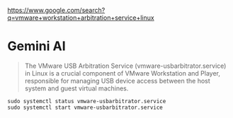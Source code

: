 https://www.google.com/search?q=vmware+workstation+arbitration+service+linux

# Gemini AI
>The VMware USB Arbitration Service (vmware-usbarbitrator.service) in Linux is a crucial component of VMware Workstation and Player, responsible for managing USB device access between the host system and guest virtual machines.


```
sudo systemctl status vmware-usbarbitrator.service
sudo systemctl start vmware-usbarbitrator.service
```
